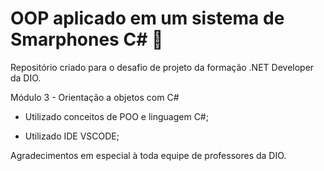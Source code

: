 # OOP aplicado em um sistema de Smarphones C# :calling:



Repositório criado para o desafio de projeto da formação .NET Developer da DIO.

Módulo 3 - Orientação a objetos com C#

* Utilizado conceitos de POO e linguagem C#;

* Utilizado IDE VSCODE;

  

Agradecimentos em especial à toda equipe de professores da DIO.